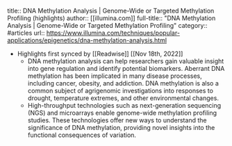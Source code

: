title:: DNA Methylation Analysis | Genome-Wide or Targeted Methylation Profiling (highlights)
author:: [[illumina.com]]
full-title:: "DNA Methylation Analysis | Genome-Wide or Targeted Methylation Profiling"
category:: #articles
url:: https://www.illumina.com/techniques/popular-applications/epigenetics/dna-methylation-analysis.html

- Highlights first synced by [[Readwise]] [[Nov 18th, 2022]]
	- DNA methylation analysis can help researchers gain valuable insight into gene regulation and identify potential biomarkers. Aberrant DNA methylation has been implicated in many disease processes, including cancer, obesity, and addiction. DNA methylation is also a common subject of agrigenomic investigations into responses to drought, temperature extremes, and other environmental changes.
	- High-throughput technologies such as next-generation sequencing (NGS) and microarrays enable genome-wide methylation profiling studies. These technologies offer new ways to understand the significance of DNA methylation, providing novel insights into the functional consequences of variation.